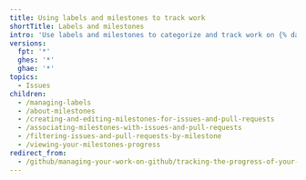 ```yaml
---
title: Using labels and milestones to track work
shortTitle: Labels and milestones
intro: 'Use labels and milestones to categorize and track work on {% data variables.product.prodname_dotcom %}.'
versions:
  fpt: '*'
  ghes: '*'
  ghae: '*'
topics:
  - Issues
children:
  - /managing-labels
  - /about-milestones
  - /creating-and-editing-milestones-for-issues-and-pull-requests
  - /associating-milestones-with-issues-and-pull-requests
  - /filtering-issues-and-pull-requests-by-milestone
  - /viewing-your-milestones-progress
redirect_from:
  - /github/managing-your-work-on-github/tracking-the-progress-of-your-work-with-milestones
---
```


